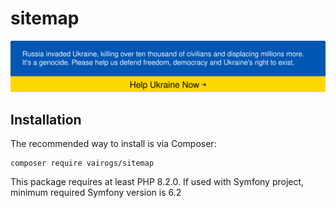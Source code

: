 # sitemap

[![Stand With Ukraine](https://raw.githubusercontent.com/vshymanskyy/StandWithUkraine/main/banner2-direct.svg)](https://vshymanskyy.github.io/StandWithUkraine)

Installation
------------

The recommended way to install is via Composer:

```
composer require vairogs/sitemap
```

This package requires at least PHP 8.2.0. If used with Symfony project, minimum required Symfony version is 6.2
